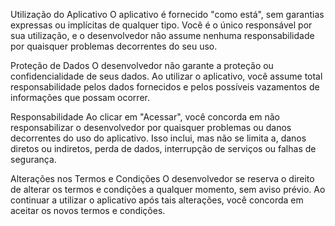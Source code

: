 Utilização do Aplicativo
O aplicativo é fornecido "como está", sem garantias expressas ou implícitas de qualquer tipo. Você é o único responsável por sua utilização, e o desenvolvedor não assume nenhuma responsabilidade por quaisquer problemas decorrentes do seu uso.

Proteção de Dados
O desenvolvedor não garante a proteção ou confidencialidade de seus dados. Ao utilizar o aplicativo, você assume total responsabilidade pelos dados fornecidos e pelos possíveis vazamentos de informações que possam ocorrer.

Responsabilidade
Ao clicar em "Acessar", você concorda em não responsabilizar o desenvolvedor por quaisquer problemas ou danos decorrentes do uso do aplicativo. Isso inclui, mas não se limita a, danos diretos ou indiretos, perda de dados, interrupção de serviços ou falhas de segurança.

Alterações nos Termos e Condições
O desenvolvedor se reserva o direito de alterar os termos e condições a qualquer momento, sem aviso prévio. Ao continuar a utilizar o aplicativo após tais alterações, você concorda em aceitar os novos termos e condições.